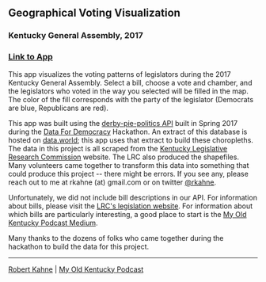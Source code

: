 ## Geographical Voting Visualization
### Kentucky General Assembly, 2017
### [Link to App](https://rkahne.shinyapps.io/kyleg/)

This app visualizes the voting patterns of legislators during the 2017 Kentucky General Assembly.  Select a bill, choose a vote and chamber, and the legislators who voted in the way you selected will be filled in the map.  The color of the fill corresponds with the party of the legislator (Democrats are blue, Republicans are red).

This app was built using the [derby-pie-politics API](https://github.com/Data4Democracy/louisville-hackathon-mar2017/blob/master/endpoints_proposal.md) built in Spring 2017 during the [Data For Democracy](http://datafordemocracy.org/) Hackathon.  An extract of this database is hosted on [data.world](https://data.world/rkahne/2017-kentucky-general-assembly); this app uses that extract to build these choropleths.  The data in this project is all scraped from the [Kentucky Legislative Research Commission](http://www.lrc.ky.gov/) website.  The LRC also produced the shapefiles.  Many volunteers came together to transform this data into something that could produce this project -- there might be errors.  If you see any, please reach out to me at rkahne (at) gmail.com or on twitter [@rkahne](https://twitter.com/rkahne).

Unfortunately, we did not include bill descriptions in our API.  For information about bills, please visit the [LRC's legislation website](http://www.lrc.ky.gov/Legislation.htm). For information about which bills are particularly interesting, a good place to start is the [My Old Kentucky Podcast Medium](https://medium.com/my-old-kentucky-podcast).

Many thanks to the dozens of folks who came together during the hackathon to build the data for this project.
***
[Robert Kahne](http://robertkahne.net/) | [My Old Kentucky Podcast](http://myoldkentuckypodcast.podbean.com/)
